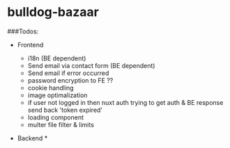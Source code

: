 # bulldog-bazaar

###Todos: 
- Frontend
  * i18n (BE dependent)
  * Send email via contact form (BE dependent)
  * Send email if error occurred
  * password encryption to FE ??
  * cookie handling
  * image optimalization
  * if user not logged in then nuxt auth trying to get auth & BE response send back 'token expired'
  * loading component
  * multer file filter & limits
   
- Backend
  * 
